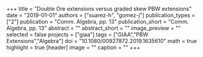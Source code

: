 +++
title = "Double Ore extensions versus graded skew PBW extensions"
date = "2019-01-01"
authors = ["suarez-h", "gomez-j"]
publication_types = ["2"]
publication = "Comm.  Algebra, pp. 13"
publication_short = "Comm.  Algebra, pp. 13"
abstract = ""
abstract_short = ""
image_preview = ""
selected = false
projects = ["giaa"]
tags = ["GIAA","PBW Extensions","Algebra"]
doi = "10.1080/00927872.2019.1635610"
math = true
highlight = true
[header]
image = ""
caption = ""
+++
